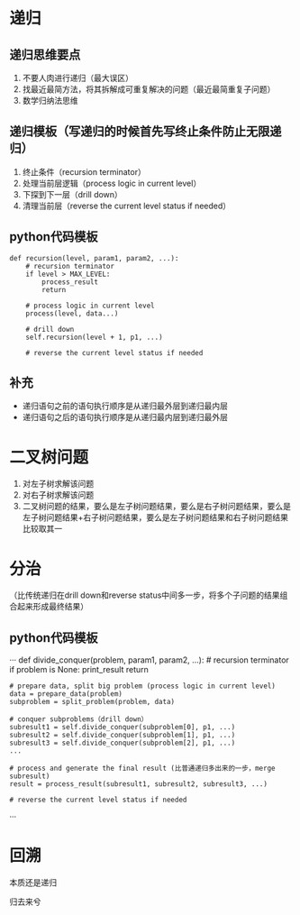 # 递归
## 递归思维要点

1. 不要人肉进行递归（最大误区）
2. 找最近最简方法，将其拆解成可重复解决的问题（最近最简重复子问题）
3. 数学归纳法思维

## 递归模板（写递归的时候首先写终止条件防止无限递归）

1. 终止条件（recursion terminator）
2. 处理当前层逻辑（process logic in current level）
3. 下探到下一层（drill down）
4. 清理当前层（reverse the current level status if needed）

## python代码模板
```
def recursion(level, param1, param2, ...):
    # recursion terminator
    if level > MAX_LEVEL:
        process_result
        return
    
    # process logic in current level
    process(level, data...)

    # drill down
    self.recursion(level + 1, p1, ...)

    # reverse the current level status if needed
```
## 补充

 * 递归语句之前的语句执行顺序是从递归最外层到递归最内层
 * 递归语句之后的语句执行顺序是从递归最内层到递归最外层



# 二叉树问题

1. 对左子树求解该问题
2. 对右子树求解该问题
3. 二叉树问题的结果，要么是左子树问题结果，要么是右子树问题结果，要么是左子树问题结果+右子树问题结果，要么是左子树问题结果和右子树问题结果比较取其一




# 分治

（比传统递归在drill down和reverse status中间多一步，将多个子问题的结果组合起来形成最终结果）

## python代码模板

···
def divide_conquer(problem, param1, param2, ...):
    # recursion terminator
    if problem is None:
        print_result
        return
    
    # prepare data, split big problem (process logic in current level)
    data = prepare_data(problem)
    subproblem = split_problem(problem, data)

    # conquer subproblems（drill down）
    subresult1 = self.divide_conquer(subproblem[0], p1, ...)
    subresult2 = self.divide_conquer(subproblem[1], p1, ...)
    subresult3 = self.divide_conquer(subproblem[2], p1, ...)
    ...

    # process and generate the final result (比普通递归多出来的一步，merge subresult)
    result = process_result(subresult1, subresult2, subresult3, ...)

    # reverse the current level status if needed 
···

# 回溯

本质还是递归

归去来兮


